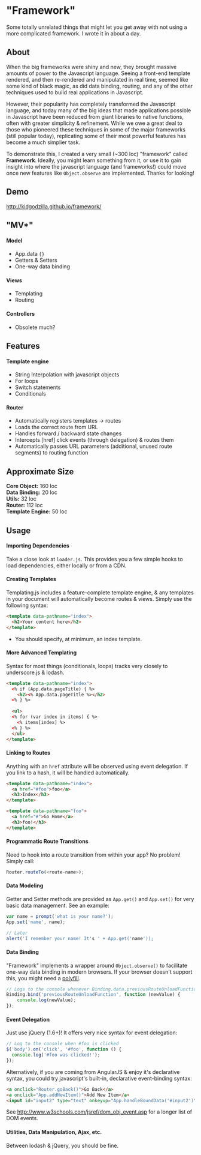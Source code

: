 # "Framework"

Some totally unrelated things that might let you get away with not using a more complicated framework. I wrote it in about a day.

## About
When the big frameworks were shiny and new, they brought massive amounts of power to the Javascript language. Seeing a front-end template rendered, and then re-rendered and manipulated in real time, seemed like some kind of black magic, as did data binding, routing, and any of the other techniques used to build real applications in Javascript.

However, their popularity has completely transformed the Javascript language, and today many of the big ideas that made applications possible in Javascript have been reduced from giant libraries to native functions, often with greater simplicity & refinement. While we owe a great deal to those who pioneered these techniques in some of the major frameworks (still popular today), replicating some of their most powerful features has become a much simplier task.

To demonstrate this, I created a very small (~300 loc) "framework" called **Framework**. Ideally, you might learn something from it, or use it to gain insight into where the javascript language (and frameworks!) could move once new features like `Object.observe` are implemented. Thanks for looking!

## Demo

http://kidgodzilla.github.io/framework/

## "MV*"
#### Model
- App.data `{}`
- Getters & Setters
- One-way data binding

#### Views
- Templating
- Routing

#### Controllers
- Obsolete much?

## Features
#### Template engine
- String Interpolation with javascript objects
- For loops
- Switch statements
- Conditionals

#### Router
- Automatically registers templates -> routes
- Loads the correct route from URL
- Handles forward / backward state changes
- Intercepts [href] click events (through delegation) & routes them
- Automatically passes URL parameters (additional, unused route segments) to routing function


## Approximate Size
**Core Object:** 160 loc
<br>**Data Binding:** 20 loc
<br>**Utils:** 32 loc
<br>**Router:** 112 loc
<br>**Template Engine:** 50 loc

## Usage

#### Importing Dependencies
Take a close look at `loader.js`. This provides you a few simple hooks to load dependencies, either locally or from a CDN.

#### Creating Templates
Templating.js includes a feature-complete template engine, & any templates in your document will automatically become routes & views. Simply use the following syntax:

```html
<template data-pathname="index">
  <h2>Your content here</h2>
</template>
```
* You should specify, at minimum, an index template.

#### More Advanced Templating
Syntax for most things (conditionals, loops) tracks very closely to underscore.js & lodash.

```html
<template data-pathname="index">
  <% if (App.data.pageTitle) { %>
    <h2><% App.data.pageTitle %></h2>
  <% } %>
  
  <ul>
  <% for (var index in items) { %>
    <% items[index] %>
  <% } %>
  </ul>
</template>
```

#### Linking to Routes
Anything with an `href` attribute will be observed using event delegation. If you link to a hash, it will be handled automatically.

```html
<template data-pathname="index">
  <a href="#foo">foo</a>
  <h3>Index</h3>
</template>

<template data-pathname="foo">
  <a href="#">Go Home</a>
  <h3>foo!</h3>
</template>
```

#### Programmatic Route Transitions
Need to hook into a route transition from within your app? No problem! Simply call:

```javascript
Router.routeTo(<route-name>);
```

#### Data Modeling
Getter and Setter methods are provided as `App.get()` and `App.set()` for very basic data management. See an example:

```javascript
var name = prompt('what is your name?');
App.set('name', name);

// Later
alert('I remember your name! It's ' + App.get('name'));
```

#### Data Binding
"Framework" implements a wrapper around `Object.observe()` to facilitate one-way data binding in modern browsers. If your browser doesn't support this, you might need a <a href="https://github.com/MaxArt2501/object-observe" target="_new">polyfill</a>.

```javascript
// Logs to the console whenever Binding.data.previousRouteUnloadFunction is changed
Binding.bind('previousRouteUnloadFunction', function (newValue) {
    console.log(newValue);
});
```

#### Event Delegation
Just use jQuery (1.6+)! It offers very nice syntax for event delegation:

```javascript
// Log to the console when #foo is clicked
$('body').on('click', '#foo', function () {
  console.log('#foo was clicked!');
});
```

Alternatively, if you are coming from AngularJS & enjoy it's declarative syntax, you could try javascript's built-in, declarative event-binding syntax:

```html
<a onclick="Router.goBack()">Go Back</a>
<a onclick="App.addNewItem()">Add New Item</a>
<input id="input2" type="text" onkeyup="App.handleBoundData('#input2')">
```
See http://www.w3schools.com/jsref/dom_obj_event.asp for a longer list of DOM events.

#### Utilities, Data Manipulation, Ajax, etc.
Between lodash & jQuery, you should be fine.
